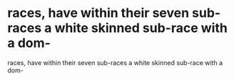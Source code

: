 # races, have within their seven sub-races a white skinned sub-race with a dom-

races, have within their seven sub-races a white skinned sub-race with a dom-